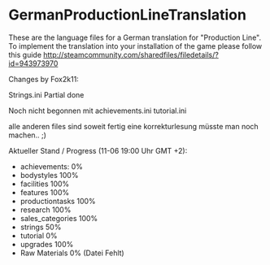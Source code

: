 # GermanProductionLineTranslation

These are the language files for a German translation for "Production Line". To implement the translation into your installation of the game please follow this guide http://steamcommunity.com/sharedfiles/filedetails/?id=943973970

Changes by Fox2k11:

Strings.ini Partial done

Noch nicht begonnen mit achievements.ini tutorial.ini

alle anderen files sind soweit fertig  eine korrekturlesung müsste man noch machen.. ;) 

Aktueller Stand / Progress (11-06 19:00 Uhr GMT +2):
- achievements: 0%
- bodystyles 100%
- facilities 100%
- features 100%
- productiontasks 100%
- research 100%
- sales_categories 100%
- strings 50%
- tutorial 0%
- upgrades 100%
- Raw Materials 0% (Datei Fehlt)
